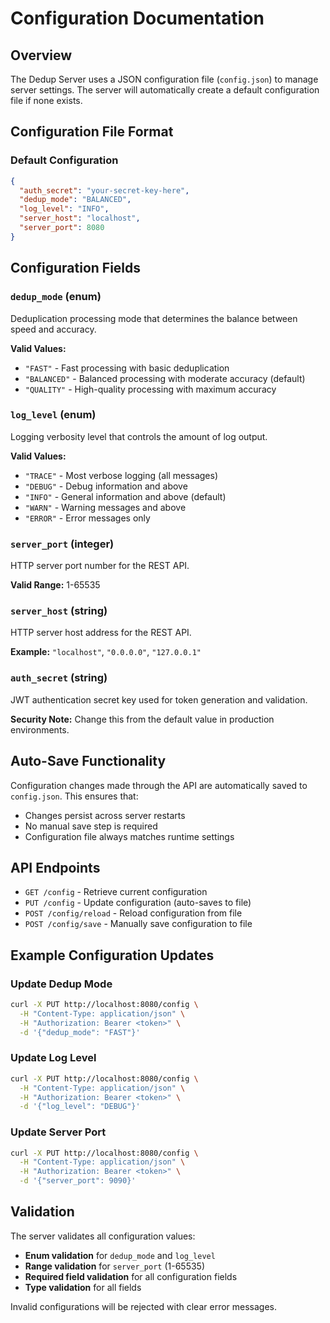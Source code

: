# Configuration Documentation

## Overview

The Dedup Server uses a JSON configuration file (`config.json`) to manage server settings. The server will automatically create a default configuration file if none exists.

## Configuration File Format

### Default Configuration

```json
{
  "auth_secret": "your-secret-key-here",
  "dedup_mode": "BALANCED",
  "log_level": "INFO",
  "server_host": "localhost",
  "server_port": 8080
}
```

## Configuration Fields

### `dedup_mode` (enum)

Deduplication processing mode that determines the balance between speed and accuracy.

**Valid Values:**

- `"FAST"` - Fast processing with basic deduplication
- `"BALANCED"` - Balanced processing with moderate accuracy (default)
- `"QUALITY"` - High-quality processing with maximum accuracy

### `log_level` (enum)

Logging verbosity level that controls the amount of log output.

**Valid Values:**

- `"TRACE"` - Most verbose logging (all messages)
- `"DEBUG"` - Debug information and above
- `"INFO"` - General information and above (default)
- `"WARN"` - Warning messages and above
- `"ERROR"` - Error messages only

### `server_port` (integer)

HTTP server port number for the REST API.

**Valid Range:** 1-65535

### `server_host` (string)

HTTP server host address for the REST API.

**Example:** `"localhost"`, `"0.0.0.0"`, `"127.0.0.1"`

### `auth_secret` (string)

JWT authentication secret key used for token generation and validation.

**Security Note:** Change this from the default value in production environments.

## Auto-Save Functionality

Configuration changes made through the API are automatically saved to `config.json`. This ensures that:

- Changes persist across server restarts
- No manual save step is required
- Configuration file always matches runtime settings

## API Endpoints

- `GET /config` - Retrieve current configuration
- `PUT /config` - Update configuration (auto-saves to file)
- `POST /config/reload` - Reload configuration from file
- `POST /config/save` - Manually save configuration to file

## Example Configuration Updates

### Update Dedup Mode

```bash
curl -X PUT http://localhost:8080/config \
  -H "Content-Type: application/json" \
  -H "Authorization: Bearer <token>" \
  -d '{"dedup_mode": "FAST"}'
```

### Update Log Level

```bash
curl -X PUT http://localhost:8080/config \
  -H "Content-Type: application/json" \
  -H "Authorization: Bearer <token>" \
  -d '{"log_level": "DEBUG"}'
```

### Update Server Port

```bash
curl -X PUT http://localhost:8080/config \
  -H "Content-Type: application/json" \
  -H "Authorization: Bearer <token>" \
  -d '{"server_port": 9090}'
```

## Validation

The server validates all configuration values:

- **Enum validation** for `dedup_mode` and `log_level`
- **Range validation** for `server_port` (1-65535)
- **Required field validation** for all configuration fields
- **Type validation** for all fields

Invalid configurations will be rejected with clear error messages.
